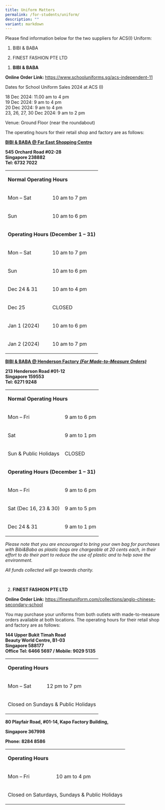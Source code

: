 ```yaml
---
title: Uniform Matters
permalink: /for-students/uniform/
description: ""
variant: markdown
---
```

<p>Please find information below for the two suppliers for ACS(I) Uniform:</p>
<ol data-tight="true" class="tight">
<li>
<p>BIBI &amp; BABA</p>
</li>
<li>
<p>FINEST FASHION PTE LTD</p>
</li>
</ol>
<p></p>
<ol data-tight="true" class="tight">
<li>
<p><strong>BIBI &amp; BABA</strong>
</p>
</li>
</ol>
<p><strong>Online Order Link:&nbsp;</strong><a href="https://www.schooluniforms.sg/acs-independent-11" rel="noopener noreferrer nofollow" target="_blank">https://www.schooluniforms.sg/acs-independent-11</a>
</p>
<p>Dates for School Uniform Sales 2024 at ACS (I)</p>
<p>18 Dec 2024:  11.00 am to 4 pm
<br>19 Dec 2024: 9 am to 4 pm
<br>20 Dec 2024: 9 am to 4 pm
<br>23, 26, 27, 30 Dec 2024: 9 am to 2 pm</p>
<p>Venue: Ground Floor (near the roundabout)</p>
<p>The operating hours for their retail shop and factory are as follows:</p>
<p><strong><u>BIBI &amp; BABA @ Far East Shopping Centre</u></strong>
</p>
<p><strong>545 Orchard Road #02-28<br>Singapore 238882<br>Tel: 6732 7022</strong>
</p>
<table style="minWidth: 50px">
<colgroup>
<col>
<col>
</colgroup>
<tbody>
<tr>
<td rowspan="1" colspan="2">
<p><strong>Normal Operating Hours</strong>
</p>
</td>
</tr>
<tr>
<td rowspan="1" colspan="1">
<p>Mon – Sat</p>
</td>
<td rowspan="1" colspan="1">
<p>10 am to 7 pm</p>
</td>
</tr>
<tr>
<td rowspan="1" colspan="1">
<p>Sun</p>
</td>
<td rowspan="1" colspan="1">
<p>10 am to 6 pm</p>
</td>
</tr>
<tr>
<td rowspan="1" colspan="2">
<p><strong>Operating Hours&nbsp;(December 1 – 31)</strong>
</p>
</td>
</tr>
<tr>
<td rowspan="1" colspan="1">
<p>Mon – Sat</p>
</td>
<td rowspan="1" colspan="1">
<p>10 am to 7 pm</p>
</td>
</tr>
<tr>
<td rowspan="1" colspan="1">
<p>Sun</p>
</td>
<td rowspan="1" colspan="1">
<p>10 am to 6 pm</p>
</td>
</tr>
<tr>
<td rowspan="1" colspan="1">
<p>Dec 24 &amp; 31</p>
</td>
<td rowspan="1" colspan="1">
<p>10 am to 4 pm</p>
</td>
</tr>
<tr>
<td rowspan="1" colspan="1">
<p>Dec 25</p>
</td>
<td rowspan="1" colspan="1">
<p>CLOSED</p>
</td>
</tr>
<tr>
<td rowspan="1" colspan="1">
<p>Jan 1 (2024)</p>
</td>
<td rowspan="1" colspan="1">
<p>10 am to 6 pm</p>
</td>
</tr>
<tr>
<td rowspan="1" colspan="1">
<p>Jan 2 (2024)</p>
</td>
<td rowspan="1" colspan="1">
<p>10 am to 7 pm</p>
</td>
</tr>
</tbody>
</table>
<p><strong><u>BIBI &amp; BABA @ Henderson Factory </u><em><u>(For Made-to-Measure Orders)</u></em></strong>
</p>
<p><strong>213 Henderson Road #01-12<br>Singapore 159553<br>Tel: 6271 9248</strong>
</p>
<table style="minWidth: 50px">
<colgroup>
<col>
<col>
</colgroup>
<tbody>
<tr>
<td rowspan="1" colspan="2">
<p><strong>Normal Operating Hours</strong>
</p>
</td>
</tr>
<tr>
<td rowspan="1" colspan="1">
<p>Mon – Fri</p>
</td>
<td rowspan="1" colspan="1">
<p>9 am to 6 pm</p>
</td>
</tr>
<tr>
<td rowspan="1" colspan="1">
<p>Sat</p>
</td>
<td rowspan="1" colspan="1">
<p>9 am to 1 pm</p>
</td>
</tr>
<tr>
<td rowspan="1" colspan="1">
<p>Sun &amp; Public Holidays</p>
</td>
<td rowspan="1" colspan="1">
<p>CLOSED</p>
</td>
</tr>
<tr>
<td rowspan="1" colspan="2">
<p><strong>Operating Hours&nbsp;(December 1 – 31)</strong>
</p>
</td>
</tr>
<tr>
<td rowspan="1" colspan="1">
<p>Mon – Fri</p>
</td>
<td rowspan="1" colspan="1">
<p>9 am to 6 pm</p>
</td>
</tr>
<tr>
<td rowspan="1" colspan="1">
<p>Sat (Dec 16, 23 &amp; 30)</p>
</td>
<td rowspan="1" colspan="1">
<p>9 am to 5 pm</p>
</td>
</tr>
<tr>
<td rowspan="1" colspan="1">
<p>Dec 24 &amp; 31</p>
</td>
<td rowspan="1" colspan="1">
<p>9 am to 1 pm</p>
</td>
</tr>
</tbody>
</table>
<p><em>Please note that you are encouraged to bring your own bag for purchases with Bibi&amp;Baba as plastic bags are chargeable at 20 cents each, in their effort to do their part to reduce the use of plastic and to help save the environment.</em>
</p>
<p><em>All funds collected will go towards charity.</em>
</p>
<p>
<br>
</p>
<ol start="2" data-tight="true" class="tight">
<li>
<p><strong>FINEST FASHION PTE LTD</strong>
</p>
</li>
</ol>
<p><strong>Online Order Link:</strong>&nbsp;<a href="https://finestuniform.com/collections/anglo-chinese-secondary-school" rel="noopener noreferrer nofollow" target="_blank">https://finestuniform.com/collections/anglo-chinese-secondary-school</a>
</p>
<p>You may purchase your uniforms from both outlets with made-to-measure
orders available at both locations. The operating hours for their retail
shop and factory are as follows:</p>
<p><strong>144 Upper Bukit Timah Road<br>Beauty World Centre, B1-03<br>Singapore 588177<br>Office Tel: 6466 5697 / Mobile: 9029 5135</strong>
</p>
<table style="minWidth: 50px">
<colgroup>
<col>
<col>
</colgroup>
<tbody>
<tr>
<td rowspan="1" colspan="2">
<p><strong>Operating Hours</strong>
</p>
</td>
</tr>
<tr>
<td rowspan="1" colspan="1">
<p>Mon – Sat</p>
</td>
<td rowspan="1" colspan="1">
<p>12 pm to 7 pm</p>
</td>
</tr>
<tr>
<td rowspan="1" colspan="2">
<p>Closed on Sundays &amp; Public Holidays</p>
</td>
</tr>
</tbody>
</table>
<p><strong>80 Playfair Road, #01-14, Kapo Factory Building,</strong>
</p>
<p><strong>Singapore&nbsp;367998</strong>
</p>
<p><strong>Phone: 8284 8586</strong>
</p>
<table style="minWidth: 50px">
<colgroup>
<col>
<col>
</colgroup>
<tbody>
<tr>
<td rowspan="1" colspan="2">
<p><strong>Operating Hours</strong>
</p>
</td>
</tr>
<tr>
<td rowspan="1" colspan="1">
<p>Mon – Fri</p>
</td>
<td rowspan="1" colspan="1">
<p>10 am to 4 pm</p>
</td>
</tr>
<tr>
<td rowspan="1" colspan="2">
<p>Closed on Saturdays, Sundays &amp; Public Holidays</p>
</td>
</tr>
</tbody>
</table>
<p></p>